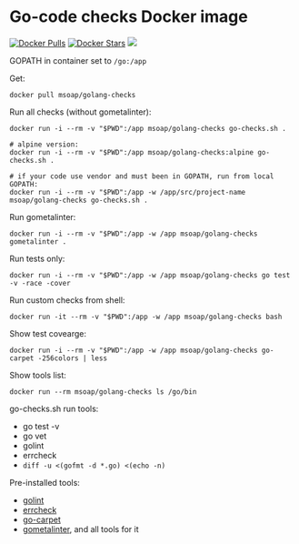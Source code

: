 # Go-code checks Docker image

[![Docker Pulls](https://img.shields.io/docker/pulls/msoap/golang-checks.svg?maxAge=3600)](https://hub.docker.com/r/msoap/golang-checks/)
[![Docker Stars](https://img.shields.io/docker/stars/msoap/golang-checks.svg?maxAge=3600)](https://hub.docker.com/r/msoap/golang-checks/)
[![](https://images.microbadger.com/badges/image/msoap/golang-checks.svg)](https://microbadger.com/images/msoap/golang-checks)

GOPATH in container set to `/go:/app`

Get:

    docker pull msoap/golang-checks

Run all checks (without gometalinter):

    docker run -i --rm -v "$PWD":/app msoap/golang-checks go-checks.sh .
    
    # alpine version:
    docker run -i --rm -v "$PWD":/app msoap/golang-checks:alpine go-checks.sh .
    
    # if your code use vendor and must been in GOPATH, run from local GOPATH:
    docker run -i --rm -v "$PWD":/app -w /app/src/project-name msoap/golang-checks go-checks.sh .

Run gometalinter:

    docker run -i --rm -v "$PWD":/app -w /app msoap/golang-checks gometalinter .

Run tests only:

    docker run -i --rm -v "$PWD":/app -w /app msoap/golang-checks go test -v -race -cover

Run custom checks from shell:

    docker run -it --rm -v "$PWD":/app -w /app msoap/golang-checks bash

Show test covearge:

    docker run -i --rm -v "$PWD":/app -w /app msoap/golang-checks go-carpet -256colors | less

Show tools list:

    docker run --rm msoap/golang-checks ls /go/bin

go-checks.sh run tools:

  * go test -v
  * go vet
  * golint
  * errcheck
  * `diff -u <(gofmt -d *.go) <(echo -n)`

Pre-installed tools:

  * [golint](https://github.com/golang/lint)
  * [errcheck](https://github.com/kisielk/errcheck)
  * [go-carpet](https://github.com/msoap/go-carpet)
  * [gometalinter](https://github.com/alecthomas/gometalinter), and all tools for it

